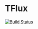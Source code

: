 # TFlux

[![Build Status](https://github.com/jjgomezcadenas/TFlux.jl/actions/workflows/CI.yml/badge.svg?branch=main)](https://github.com/jjgomezcadenas/TFlux.jl/actions/workflows/CI.yml?query=branch%3Amain)
